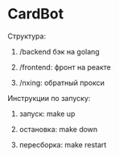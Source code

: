 # CardBot

Структура:
1) /backend
бэк на golang

2) /frontend:
фронт на реакте

3) /nxing:
обратный прокси



Инструкции по запуску:
1) запуск:
make up

2) остановка:
make down

3) пересборка:
make restart